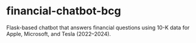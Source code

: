 # financial-chatbot-bcg
Flask-based chatbot that answers financial questions using 10-K data for Apple, Microsoft, and Tesla (2022–2024).
